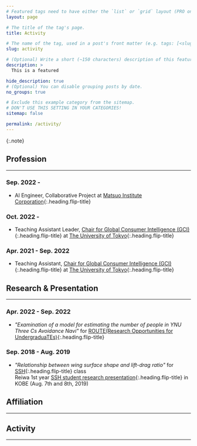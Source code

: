 ```yaml
---
# Featured tags need to have either the `list` or `grid` layout (PRO only).
layout: page

# The title of the tag's page.
title: Activity

# The name of the tag, used in a post's front matter (e.g. tags: [<slug>]).
slug: activity

# (Optional) Write a short (~150 characters) description of this featured tag.
description: >
  This is a featured 

hide_description: true
# (Optional) You can disable grouping posts by date.
no_groups: true

# Exclude this example category from the sitemap.
# DON'T USE THIS SETTING IN YOUR CATEGORIES!
sitemap: false

permalink: /activity/
---
```


{:.note}

## Profession
----------------------------------------------------------------
### Sep. 2022 -
* AI Engineer, Collaborative Project at [Matsuo Institute Corporation]{:.heading.flip-title}

### Oct. 2022 -
* Teaching Assistant Leader, [Chair for Global Consumer Intelligence (GCI)]{:.heading.flip-title} at [The University of Tokyo]{:.heading.flip-title}

### Apr. 2021 - Sep. 2022
* Teaching Assistant, [Chair for Global Consumer Intelligence (GCI)]{:.heading.flip-title} at [The University of Tokyo]{:.heading.flip-title}

## Research & Presentation
----------------------------------------------------------------
### Apr. 2022 - Sep. 2022
* *"Examination of a model for estimating the number of people in YNU Three Cs Avoidance Navi"* for [ROUTE(Research Opportunities for UndergraduaTEs)]{:.heading.flip-title}

### Sep. 2018 - Aug. 2019
* *"Relationship between wing surface shape and lift-drag ratio"* for [SSH]{:.heading.flip-title} class <br>
Reiwa 1st year [SSH student research presentation]{:.heading.flip-title} in KOBE (Aug. 7th and 8th, 2019)

## Affiliation
----------------------------------------------------------------  

## Activity
----------------------------------------------------------------


[Matsuo Institute Corporation]: https://matsuo-institute.com/

[Chair for Global Consumer Intelligence (GCI)]: https://gci.t.u-tokyo.ac.jp/

[The University of Tokyo]: https://www.u-tokyo.ac.jp/ja/index.html

[ROUTE(Research Opportunities for UndergraduaTEs)]: http://es-route.ynu.ac.jp/

[SSH]: https://www.jst.go.jp/cpse/ssh/index.html

[SSH student research presentation]: https://www.jst.go.jp/cpse/ssh/ssh/public/sshevent.html 

